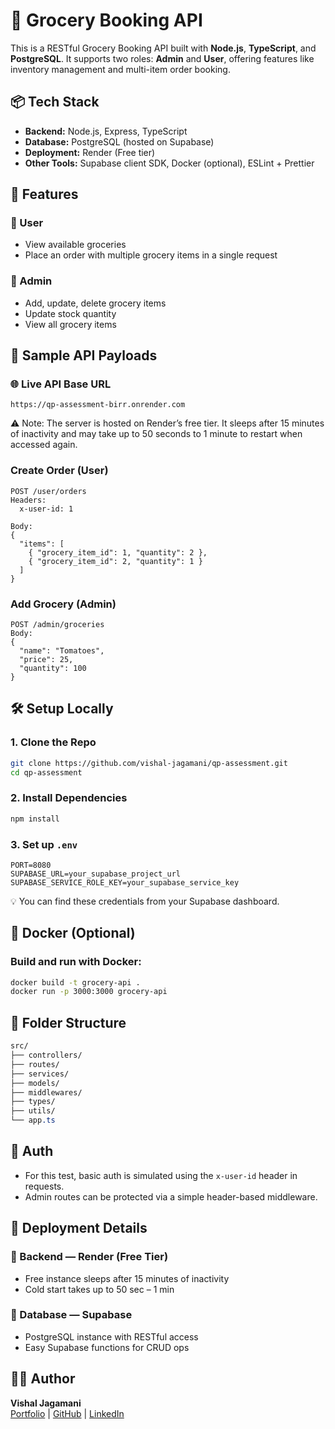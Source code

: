 # 🛒 Grocery Booking API

This is a RESTful Grocery Booking API built with **Node.js**, **TypeScript**, and **PostgreSQL**. It supports two roles: **Admin** and **User**, offering features like inventory management and multi-item order booking.




## 📦 Tech Stack

- **Backend:** Node.js, Express, TypeScript
- **Database:** PostgreSQL (hosted on Supabase)
- **Deployment:** Render (Free tier)
- **Other Tools:** Supabase client SDK, Docker (optional), ESLint + Prettier


## 🚀 Features
### 👤 User

- View available groceries
- Place an order with multiple grocery items in a single request

### 🔐 Admin

- Add, update, delete grocery items
- Update stock quantity
- View all grocery items


## 🧪 Sample API Payloads

### 🌐 Live API Base URL
```arduino
https://qp-assessment-birr.onrender.com
```
⚠️ Note: The server is hosted on Render’s free tier. It sleeps after 15 minutes of inactivity and may take up to 50 seconds to 1 minute to restart when accessed again.

### Create Order (User)
```http
POST /user/orders
Headers:
  x-user-id: 1

Body:
{
  "items": [
    { "grocery_item_id": 1, "quantity": 2 },
    { "grocery_item_id": 2, "quantity": 1 }
  ]
}
```

### Add Grocery (Admin)
```http
POST /admin/groceries
Body:
{
  "name": "Tomatoes",
  "price": 25,
  "quantity": 100
}

```


## 🛠️ Setup Locally
### 1. Clone the Repo

```bash
git clone https://github.com/vishal-jagamani/qp-assessment.git
cd qp-assessment
```

### 2. Install Dependencies
```bash
npm install
```

### 3. Set up `.env`
```env
PORT=8080
SUPABASE_URL=your_supabase_project_url
SUPABASE_SERVICE_ROLE_KEY=your_supabase_service_key
```
💡 You can find these credentials from your Supabase dashboard.


## 🐳 Docker (Optional)
### Build and run with Docker:

```bash
docker build -t grocery-api .
docker run -p 3000:3000 grocery-api
```


## 📁 Folder Structure

```css
src/
├── controllers/
├── routes/
├── services/
├── models/
├── middlewares/
├── types/
├── utils/
└── app.ts
```


## 🔐 Auth
- For this test, basic auth is simulated using the `x-user-id` header in requests.
- Admin routes can be protected via a simple header-based middleware.


## 📌 Deployment Details

### 🔹 Backend — Render (Free Tier)
- Free instance sleeps after 15 minutes of inactivity
- Cold start takes up to 50 sec – 1 min

### 🔹 Database — Supabase
- PostgreSQL instance with RESTful access
- Easy Supabase functions for CRUD ops


## 👨‍💻 Author
**Vishal Jagamani**  
[Portfolio](https://vishaljagamani.vercel.app) |
[GitHub](https://github.com/vishal-jagamani) | [LinkedIn](https://www.linkedin.com/in/vishaljagamani)
